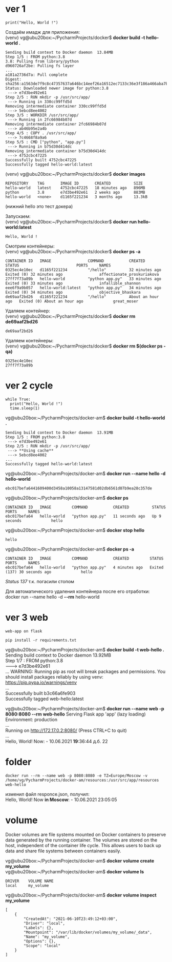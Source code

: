# ver 1  
```
print("Hello, World !")
```

Создаём имадж для приложения:  
(venv) vg@ubu20box:~/PycharmProjects/docker$ **docker build -t hello-world .**  
```
Sending build context to Docker daemon  13.84MB
Step 1/5 : FROM python:3.8
3.8: Pulling from library/python
d960726af2be: Pulling fs layer 
...
a181a2736d7a: Pull complete 
Digest: sha256:a1563de7f9c8c47357637a646bc14eef26a16512ec7133c36e3f186a466aba7b
Status: Downloaded newer image for python:3.8
 ---> e7d3be492e61
Step 2/5 : RUN mkdir -p /usr/src/app/
 ---> Running in 330cc99ffd5d
Removing intermediate container 330cc99ffd5d
 ---> 5ebcd8ee4002
Step 3/5 : WORKDIR /usr/src/app/
 ---> Running in 2fc66984b07d
Removing intermediate container 2fc66984b07d
 ---> ab46b95e2a4b
Step 4/5 : COPY . /usr/src/app/
 ---> 7c4668f8a9a6
Step 5/5 : CMD ["python", "app.py"]
 ---> Running in b75d30d414dc
Removing intermediate container b75d30d414dc
 ---> 4752cbc47225
Successfully built 4752cbc47225
Successfully tagged hello-world:latest
```

(venv) vg@ubu20box:~/PycharmProjects/docker$ **docker images**
```
REPOSITORY    TAG       IMAGE ID       CREATED          SIZE
hello-world   latest    4752cbc47225   18 minutes ago   896MB
python        3.8       e7d3be492e61   2 weeks ago      883MB
hello-world   <none>    d1165f221234   3 months ago     13.3kB
```
(нижний hello это тест докера)  

Запускаем:  
(venv) vg@ubu20box:~/PycharmProjects/docker$ **docker run hello-world:latest**
```
Hello, World !
```

Смотрим контейнеры:  
(venv) vg@ubu20box:~/PycharmProjects/docker$ **docker ps -a**
```
CONTAINER ID   IMAGE                COMMAND           CREATED             STATUS                         PORTS     NAMES
0325ec4e10ec   d1165f221234         "/hello"          32 minutes ago      Exited (0) 32 minutes ago                affectionate_proskuriakova
27ff7f73a89b   hello-world          "python app.py"   33 minutes ago      Exited (0) 33 minutes ago                infallible_shannon
eee6f9a9b057   hello-world:latest   "python app.py"   34 minutes ago      Exited (0) 34 minutes ago                objective_bhaskara
de69aaf2bd26   d1165f221234         "/hello"          About an hour ago   Exited (0) About an hour ago             great_moser
```

Удаляем контейнер:  
(venv) vg@ubu20box:~/PycharmProjects/docker$ **docker rm de69aaf2bd26**
```
de69aaf2bd26
```
Удаляем контейнеры:  
(venv) vg@ubu20box:~/PycharmProjects/docker$ **docker rm $(docker ps -qa)**
```
0325ec4e10ec
27ff7f73a89b
```

# ver 2 cycle  
```
while True:  
  print("Hello, World !")  
  time.sleep(1)  
```

vg@ubu20box:~/PycharmProjects/docker-am$ **docker build -t hello-world .**  
```
Sending build context to Docker daemon  13.91MB  
Step 1/5 : FROM python:3.8  
 ---> e7d3be492e61  
Step 2/5 : RUN mkdir -p /usr/src/app/  
 ---> **Using cache**  
 ---> 5ebcd8ee4002  
...  
Successfully tagged hello-world:latest
```

vg@ubu20box:~/PycharmProjects/docker-am$ **docker run --name hello -d hello-world**
```
ebc017befa6441609400d3458a10058a13147581d02db6561d07b9ea28c357de
```

vg@ubu20box:~/PycharmProjects/docker-am$ **docker ps**
```
CONTAINER ID   IMAGE         COMMAND           CREATED          STATUS         PORTS     NAMES
ebc017befa64   hello-world   "python app.py"   11 seconds ago   Up 9 seconds             hello
```

vg@ubu20box:~/PycharmProjects/docker-am$ **docker stop hello**  
```
hello
```

vg@ubu20box:~/PycharmProjects/docker-am$ **docker ps -a**
```
CONTAINER ID   IMAGE         COMMAND           CREATED         STATUS                        PORTS     NAMES
ebc017befa64   hello-world   "python app.py"   4 minutes ago   Exited (137) 30 seconds ago             hello
```
_Status 137_ т.к. погасили стопом  

Для автоматического удаления контейнера после его отработки:  
docker run --name hello -d **--rm** hello-world

# ver 3  web  
```
web-app on flask  

pip install -r requirements.txt  
```

vg@ubu20box:~/PycharmProjects/docker-am$ **docker build -t web-hello .**
Sending build context to Docker daemon  13.92MB  
Step 1/7 : FROM python:3.8  
 ---> e7d3be492e61  
...
WARNING: Running pip as root will break packages and permissions. You should install packages reliably by using venv: https://pip.pypa.io/warnings/venv  
...  
Successfully built b3c66a6fe903  
Successfully tagged web-hello:latest  

vg@ubu20box:~/PycharmProjects/docker-am$ **docker run --name web -p 8080:8080 --rm web-hello**
  Serving Flask app 'app' (lazy loading)  
  Environment: production  
  ...  
  Running on http://172.17.0.2:8080/ (Press CTRL+C to quit)  
  ...  
  Hello, World! Now: - 10.06.2021 **19**:36:44 д.б. 22  

# folder

```
docker run --rm --name web -p 8080:8080 -e TZ=Europe/Moscow -v /home/vg/PycharmProjects/docker-am/resources:/usr/src/app/resources web-hello
```
изменил файл responce.json, получил:  
Hello, World! Now **in Moscow**: - 10.06.2021 23:05:05  

# volume

Docker volumes are file systems mounted on Docker containers to preserve data generated by the running container. The volumes are stored on the host, independent of the container life cycle. This allows users to back up data and share file systems between containers easily.

vg@ubu20box:~/PycharmProjects/docker-am$ **docker volume create my_volume**    
vg@ubu20box:~/PycharmProjects/docker-am$ **docker volume ls**
```
DRIVER    VOLUME NAME
local     my_volume
```
  
vg@ubu20box:~/PycharmProjects/docker-am$ **docker volume inspect my_volume**  
```
[
    {
        "CreatedAt": "2021-06-10T23:49:12+03:00",
        "Driver": "local",
        "Labels": {},
        "Mountpoint": "/var/lib/docker/volumes/my_volume/_data",
        "Name": "my_volume",
        "Options": {},
        "Scope": "local"
    }
]
```












